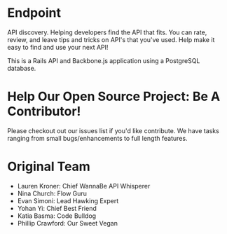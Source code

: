 Endpoint
============

API discovery. Helping developers find the API that fits. You can rate, review, and leave tips and tricks on API's that you've used. Help make it easy to find and use your next API!

This is a Rails API and Backbone.js application using a PostgreSQL database.

Help Our Open Source Project: Be A Contributor!
================

Please checkout out our issues list if you'd like contribute. We have tasks ranging from small bugs/enhancements to full length features. 


Original Team
============
- Lauren Kroner: Chief WannaBe API Whisperer
- Nina Church: Flow Guru
- Evan Simoni: Lead Hawking Expert
- Yohan Yi: Chief Best Friend
- Katia Basma: Code Bulldog
- Phillip Crawford: Our Sweet Vegan  



